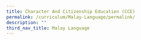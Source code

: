 ```yaml
---
title: Character And Citizenship Education (CCE)
permalink: /curriculum/Malay-Language/permalink/
description: ""
third_nav_title: Malay Language
---
```


